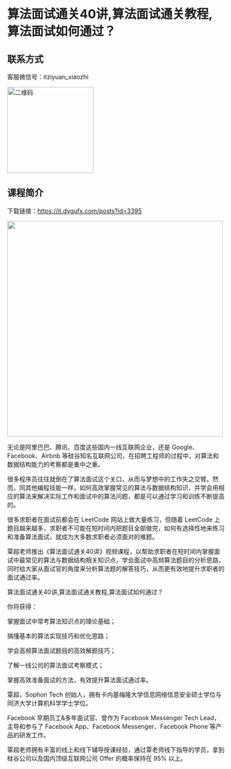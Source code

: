 # 算法面试通关40讲,算法面试通关教程,算法面试如何通过？

## 联系方式

客服微信号：itziyuan_xiaozhi

<img src="https://ziyuanyun.oss-cn-guangzhou.aliyuncs.com/common/20240614073449/666b82192834a.jpg" width="200" height="200" alt="二维码">

## 课程简介

下载链接：https://it.dyqufx.com/posts?id=3395

<img src="https://ziyuanyun.oss-cn-guangzhou.aliyuncs.com/yun/20240515185142/664493beea2c7.jpg" width="500" alt="">

  无论是阿里巴巴、腾讯、百度这些国内一线互联网企业，还是 Google、Facebook、Airbnb 等硅谷知名互联网公司，在招聘工程师的过程中，对算法和数据结构能力的考察都是重中之重。

 很多程序员往往就倒在了算法面试这个关口，从而与梦想中的工作失之交臂。然而，同其他编程技能一样，如何高效掌握常见的算法与数据结构知识，并学会用相应的算法来解决实际工作和面试中的算法问题，都是可以通过学习和训练不断提高的。

 很多求职者在面试前都会在 LeetCode 网站上做大量练习，但随着 LeetCode 上题目越来越多，求职者不可能在短时间内把题目全部做完，如何有选择性地来练习和准备算法面试，就成为大多数求职者必须面对的难题。

 覃超老师推出《算法面试通关40讲》视频课程，以帮助求职者在短时间内掌握面试中最常见的算法与数据结构相关知识点，学会面试中高频算法题目的分析思路，同时给大家从面试官的角度来分析算法题的解答技巧，从而更有效地提升求职者的面试通过率。

 算法面试通关40讲,算法面试通关教程,算法面试如何通过？



 你将获得：

 掌握面试中常考算法知识点的理论基础；

 搞懂基本的算法实现技巧和优化思路；

 学会高频算法面试题目的高效解题技巧；

 了解一线公司的算法面试考察模式；

 掌握高效准备面试的方法，有效提升算法面试通过率。

 覃超，Sophon Tech 创始人，拥有卡内基梅隆大学信息网络信息安全硕士学位与同济大学计算机科学学士学位。

 Facebook 早期员工&amp;多年面试官、曾作为 Facebook Messenger Tech Lead，主导和参与了 Facebook App、Facebook Messenger、Facebook Phone 等产品的研发工作。

 覃超老师拥有丰富的线上和线下辅导授课经验，通过覃老师线下指导的学员，拿到硅谷公司以及国内顶级互联网公司 Offer 的概率保持在 95% 以上。

 &nbsp;

 &nbsp;

  